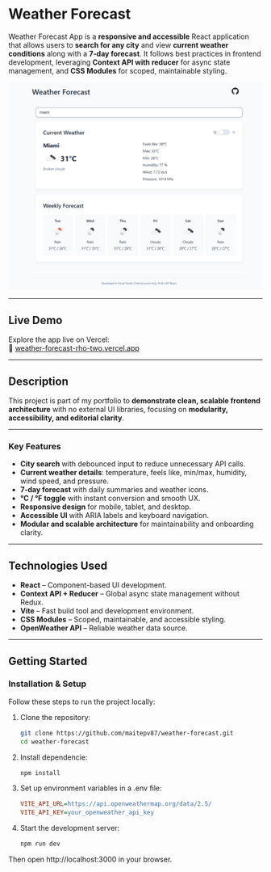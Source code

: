 # **Weather Forecast**

Weather Forecast App is a **responsive and accessible** React application that allows users to **search for any city** and view **current weather conditions** along with a **7‑day forecast**. It follows best practices in frontend development, leveraging **Context API with reducer** for async state management, and **CSS Modules** for scoped, maintainable styling.

![App Screenshot](./src/assets/Screenshot_Weather.png)

---

## Live Demo

Explore the app live on Vercel:  
🔗 [weather-forecast-rho-two.vercel.app](https://weather-forecast-rho-two.vercel.app/)

---

## **Description**

This project is part of my portfolio to **demonstrate clean, scalable frontend architecture** with no external UI libraries, focusing on **modularity, accessibility, and editorial clarity**.

---

### **Key Features**

- **City search** with debounced input to reduce unnecessary API calls.
- **Current weather details**: temperature, feels like, min/max, humidity, wind speed, and pressure.
- **7‑day forecast** with daily summaries and weather icons.
- **°C / °F toggle** with instant conversion and smooth UX.
- **Responsive design** for mobile, tablet, and desktop.
- **Accessible UI** with ARIA labels and keyboard navigation.
- **Modular and scalable architecture** for maintainability and onboarding clarity.

---

## **Technologies Used**

- **React** – Component-based UI development.
- **Context API + Reducer** – Global async state management without Redux.
- **Vite** – Fast build tool and development environment.
- **CSS Modules** – Scoped, maintainable, and accessible styling.
- **OpenWeather API** – Reliable weather data source.

---

## **Getting Started**

### **Installation & Setup**

Follow these steps to run the project locally:

1. Clone the repository:

   ```bash
   git clone https://github.com/maitepv87/weather-forecast.git
   cd weather-forecast

   ```

2. Install dependencie:

   ```bash
   npm install
   ```

3. Set up environment variables in a .env file:

   ```ini
   VITE_API_URL=https://api.openweathermap.org/data/2.5/
   VITE_API_KEY=your_openweather_api_key
   ```

4. Start the development server:

   ```bash
   npm run dev
   ```

Then open http://localhost:3000 in your browser.
